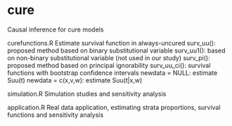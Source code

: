 # cure
Causal inference for cure models

curefunctions.R
	Estimate survival function in always-uncured
	surv_uu(): proposed method based on binary substitutional variable
	surv_uu1(): based on non-binary substitutional variable (not used in our study)
	surv_pi(): proposed method based on principal ignorability
	surv_uu_ci(): survival functions with bootstrap confidence intervals
	newdata = NULL: estimate Suu(t)
	newdata = c(x,v,w): estimate Suu(t|x,w)

simulation.R
	Simulation studies and sensitivity analysis

application.R
	Real data application, estimating strata proportions, survival functions and sensitivity analysis
